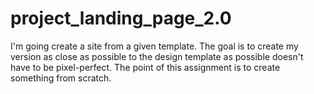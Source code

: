 # project_landing_page_2.0  

I'm going create a site from a given template. The goal is to create my version as close as possible to the design template as possible doesn't have to be pixel-perfect. The point of this assignment is to create something from scratch.

